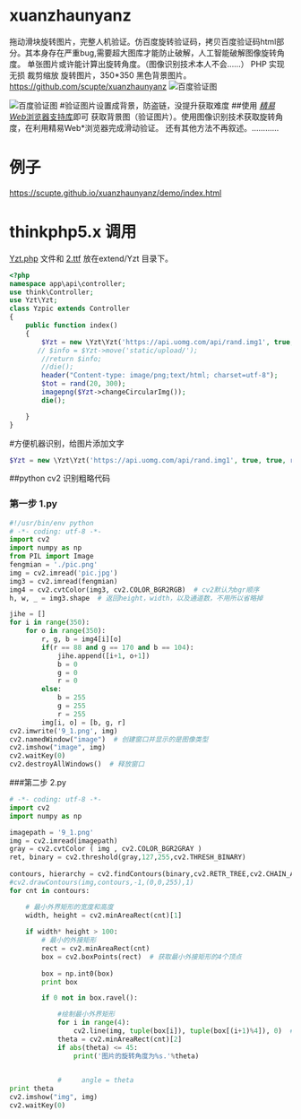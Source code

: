 # xuanzhaunyanz
拖动滑块旋转图片，完整人机验证。仿百度旋转验证码，拷贝百度验证码html部分。其本身存在严重bug,需要超大图库才能防止破解，人工智能破解图像旋转角度。
单张图片或许能计算出旋转角度。（图像识别技术本人不会……）
PHP 实现无损 裁剪缩放 旋转图片，350*350 黑色背景图片。
https://github.com/scupte/xuanzhaunyanz
![百度验证图](https://upload-images.jianshu.io/upload_images/14594054-8c086b3a3ffa4b04.png?imageMogr2/auto-orient/strip%7CimageView2/2/w/1240)

![百度验证图](https://upload-images.jianshu.io/upload_images/14594054-1e68621399c9f533.png?imageMogr2/auto-orient/strip%7CimageView2/2/w/1240)
#验证图片设置成背景，防盗链，没提升获取难度
##使用 [*精易Web*浏览器支持库](https://bbs.125.la/thread-14410959-1-1.html)即可
获取背景图（验证图片）。使用图像识别技术获取旋转角度，在利用精易Web*浏览器完成滑动验证。
还有其他方法不再叙述。…………
# 例子
https://scupte.github.io/xuanzhaunyanz/demo/index.html
# thinkphp5.x 调用
[Yzt.php](https://github.com/scupte/xuanzhaunyanz/blob/master/Yzt.php "Yzt.php") 文件和 [2.ttf](https://github.com/scupte/xuanzhaunyanz/blob/master/2.ttf "2.ttf")
放在extend/Yzt 目录下。
```php
<?php
namespace app\api\controller;
use think\Controller;
use Yzt\Yzt;
class Yzpic extends Controller
{
    public function index()
    {
        $Yzt = new \Yzt\Yzt('https://api.uomg.com/api/rand.img1', true, true, rand(20, 270));
       // $info = $Yzt->move('static/upload/');
        //return $info;
        //die();
        header("Content-type: image/png;text/html; charset=utf-8");
        $tot = rand(20, 300);
        imagepng($Yzt->changeCircularImg());
        die();

    }
}
```
#方便机器识别，给图片添加文字
```php
$Yzt = new \Yzt\Yzt('https://api.uomg.com/api/rand.img1', true, true, rand(20, 270));
```
##python cv2 识别粗略代码
### 第一步  1.py
```python
#!/usr/bin/env python
# -*- coding: utf-8 -*-
import cv2
import numpy as np
from PIL import Image
fengmian = './pic.png'
img = cv2.imread('pic.jpg')
img3 = cv2.imread(fengmian)
img4 = cv2.cvtColor(img3, cv2.COLOR_BGR2RGB)  # cv2默认为bgr顺序
h, w, _ = img3.shape  # 返回height，width，以及通道数，不用所以省略掉

jihe = []
for i in range(350):
    for o in range(350):
        r, g, b = img4[i][o]
        if(r == 88 and g == 170 and b == 104):
            jihe.append([i+1, o+1])
            b = 0
            g = 0
            r = 0
        else:
            b = 255
            g = 255
            r = 255
        img[i, o] = [b, g, r]
cv2.imwrite('9_1.png', img)
cv2.namedWindow("image")  # 创建窗口并显示的是图像类型
cv2.imshow("image", img)
cv2.waitKey(0)
cv2.destroyAllWindows()  # 释放窗口

```
###第二步 2.py
```python
# -*- coding: utf-8 -*-
import cv2
import numpy as np

imagepath = '9_1.png'
img = cv2.imread(imagepath)
gray = cv2.cvtColor ( img , cv2.COLOR_BGR2GRAY )
ret, binary = cv2.threshold(gray,127,255,cv2.THRESH_BINARY)  
  
contours, hierarchy = cv2.findContours(binary,cv2.RETR_TREE,cv2.CHAIN_APPROX_SIMPLE)  
#cv2.drawContours(img,contours,-1,(0,0,255),1)  
for cnt in contours:

    # 最小外界矩形的宽度和高度
    width, height = cv2.minAreaRect(cnt)[1]
    
    if width* height > 100:
        # 最小的外接矩形
        rect = cv2.minAreaRect(cnt)
        box = cv2.boxPoints(rect)  # 获取最小外接矩形的4个顶点
        
        box = np.int0(box)
        print box

        if 0 not in box.ravel():

            #绘制最小外界矩形
            for i in range(4):
                cv2.line(img, tuple(box[i]), tuple(box[(i+1)%4]), 0)  # 5
            theta = cv2.minAreaRect(cnt)[2]
            if abs(theta) <= 45:
                print('图片的旋转角度为%s.'%theta)

             
            #     angle = theta
print theta            
cv2.imshow("img", img)  
cv2.waitKey(0)  
```
